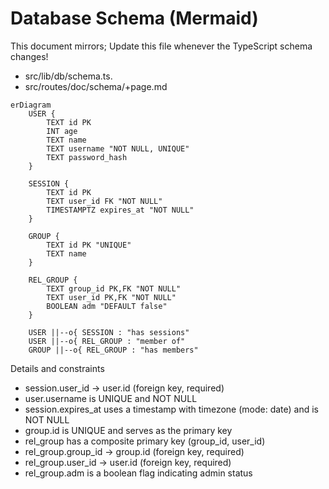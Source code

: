 # Database Schema (Mermaid)

This document mirrors; Update this file whenever the TypeScript schema changes!
- src/lib/db/schema.ts.
- src/routes/doc/schema/+page.md

```mermaid
erDiagram
    USER {
        TEXT id PK
        INT age
        TEXT name
        TEXT username "NOT NULL, UNIQUE"
        TEXT password_hash
    }

    SESSION {
        TEXT id PK
        TEXT user_id FK "NOT NULL"
        TIMESTAMPTZ expires_at "NOT NULL"
    }

    GROUP {
        TEXT id PK "UNIQUE"
        TEXT name
    }

    REL_GROUP {
        TEXT group_id PK,FK "NOT NULL"
        TEXT user_id PK,FK "NOT NULL"
        BOOLEAN adm "DEFAULT false"
    }

    USER ||--o{ SESSION : "has sessions"
    USER ||--o{ REL_GROUP : "member of"
    GROUP ||--o{ REL_GROUP : "has members"
```

Details and constraints

- session.user_id → user.id (foreign key, required)
- user.username is UNIQUE and NOT NULL
- session.expires_at uses a timestamp with timezone (mode: date) and is NOT NULL
- group.id is UNIQUE and serves as the primary key
- rel_group has a composite primary key (group_id, user_id)
- rel_group.group_id → group.id (foreign key, required)
- rel_group.user_id → user.id (foreign key, required)
- rel_group.adm is a boolean flag indicating admin status

